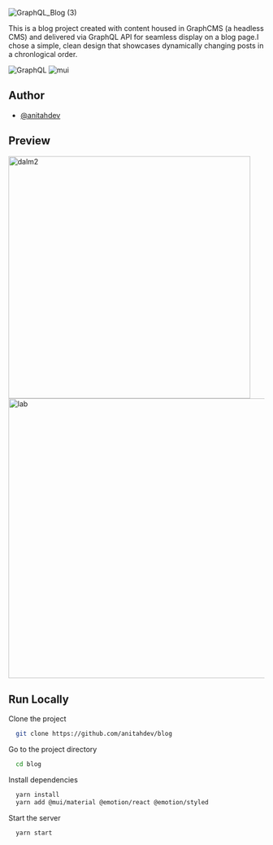 ![GraphQL_Blog (3)](https://user-images.githubusercontent.com/95635795/181271000-51d6c04c-286b-4c89-951a-f25bd213ccee.png)

This is a blog project created with content housed in GraphCMS (a headless CMS) and delivered via GraphQL API for seamless display on a blog page.I chose a simple, clean design that showcases dynamically changing posts in a chronlogical order.

![GraphQL](https://img.shields.io/badge/GRAPH-QL-violet) ![mui](https://img.shields.io/badge/MATERIAL-UI-blue)
## Author

- [@anitahdev](https://github.com/anitahdev)
## Preview
<img width="476" alt="dalm2" src="https://user-images.githubusercontent.com/95635795/184231765-149d7a3d-14ee-467b-8bca-99189a76fcda.png">
<img width="550" alt="lab" src="https://user-images.githubusercontent.com/95635795/184231852-56bae689-5cb2-4f6a-ac26-93a70e55ff9a.png">

## Run Locally

Clone the project

```bash
  git clone https://github.com/anitahdev/blog
```

Go to the project directory

```bash
  cd blog
```

Install dependencies

```bash
  yarn install
  yarn add @mui/material @emotion/react @emotion/styled

```

Start the server

```bash
  yarn start
```
